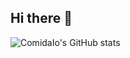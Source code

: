 ## Hi there 👋

![ComidaIo's GitHub stats](https://github-readme-stats.vercel.app/api?username=ComidaIo&show_icons=true&theme=radical&hide=stars,contribs&count_private=true&theme=gruvbox)


<!--
**ComidaIo/ComidaIo** is a ✨ _special_ ✨ repository because its `README.md` (this file) appears on your GitHub profile.

Here are some ideas to get you started:

- 🔭 I’m currently working on ...
- 🌱 I’m currently learning ...
- 👯 I’m looking to collaborate on ...
- 🤔 I’m looking for help with ...
- 💬 Ask me about ...
- 📫 How to reach me: ...
- 😄 Pronouns: ...
- ⚡ Fun fact: ...
-->
